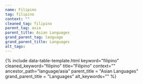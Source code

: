 ```yaml
---
name: Filipino
tag: filipino
context: ""
cleaned_tag: filipino
parent_tag: asia
parent_title: Asian Languages
grand_parent_tag: language
grand_parent_title: Languages
alt_tags: 
---
```


{% include data-table-template.html 
  keyword="filipino" 
  cleaned_keyword="filipino" 
  title="Filipino"
  context=""
  ancestor_path="language/asia" 
  parent_title = "Asian Languages"
  grand_parent_title = "Languages"
  alt_keywords=""
%}

